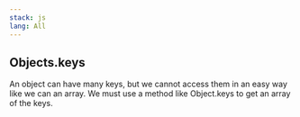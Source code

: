 ```yaml
---
stack: js
lang: All
---
```


## Objects.keys
An object can have many keys, but we cannot access them in an easy way like we can an array.
We must use a method like Object.keys to get an array of the keys.